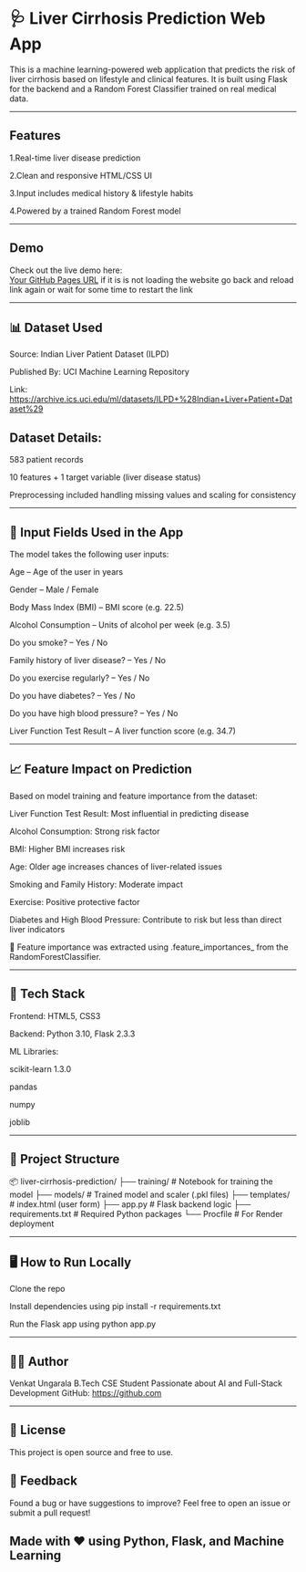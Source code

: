 # 🩺 Liver Cirrhosis Prediction Web App

This is a machine learning-powered web application that predicts the risk of liver cirrhosis based on lifestyle and clinical features. 
It is built using Flask for the backend and a Random Forest Classifier trained on real medical data.

---

## Features

1.Real-time liver disease prediction

2.Clean and responsive HTML/CSS UI

3.Input includes medical history & lifestyle habits

4.Powered by a trained Random Forest model


---

## Demo

Check out the live demo here:  
[Your GitHub Pages URL](https://liver-cirrhosis-prediction-1.onrender.com)
if it is is not loading the website go back and reload link again or wait for some time to restart the link

---

## 📊 Dataset Used


Source: Indian Liver Patient Dataset (ILPD)

Published By: UCI Machine Learning Repository

Link: https://archive.ics.uci.edu/ml/datasets/ILPD+%28Indian+Liver+Patient+Dataset%29

## Dataset Details:

583 patient records

10 features + 1 target variable (liver disease status)

Preprocessing included handling missing values and scaling for consistency

---
## 🧾 Input Fields Used in the App
The model takes the following user inputs:

Age – Age of the user in years

Gender – Male / Female

Body Mass Index (BMI) – BMI score (e.g. 22.5)

Alcohol Consumption – Units of alcohol per week (e.g. 3.5)

Do you smoke? – Yes / No

Family history of liver disease? – Yes / No

Do you exercise regularly? – Yes / No

Do you have diabetes? – Yes / No

Do you have high blood pressure? – Yes / No

Liver Function Test Result – A liver function score (e.g. 34.7)

---

## 📈 Feature Impact on Prediction
Based on model training and feature importance from the dataset:

Liver Function Test Result: Most influential in predicting disease

Alcohol Consumption: Strong risk factor

BMI: Higher BMI increases risk

Age: Older age increases chances of liver-related issues

Smoking and Family History: Moderate impact

Exercise: Positive protective factor

Diabetes and High Blood Pressure: Contribute to risk but less than direct liver indicators

🧠 Feature importance was extracted using .feature_importances_ from the RandomForestClassifier.

---
## 🧰 Tech Stack
Frontend: HTML5, CSS3

Backend: Python 3.10, Flask 2.3.3

ML Libraries:

scikit-learn 1.3.0

pandas

numpy

joblib

---

## 📁 Project Structure
📦 liver-cirrhosis-prediction/
├── training/               # Notebook for training the model
├── models/                 # Trained model and scaler (.pkl files)
├── templates/              # index.html (user form)
├── app.py                  # Flask backend logic
├── requirements.txt        # Required Python packages
└── Procfile                # For Render deployment

---


## 🖥️ How to Run Locally

Clone the repo

Install dependencies using pip install -r requirements.txt

Run the Flask app using python app.py

---


## 👨‍💻 Author
Venkat Ungarala
B.Tech CSE Student
Passionate about AI and Full-Stack Development
GitHub: https://github.com

---
 ## 📄 License
This project is open source and free to use.

## 💬 Feedback
Found a bug or have suggestions to improve?
Feel free to open an issue or submit a pull request!

## Made with ❤️ using Python, Flask, and Machine Learning



